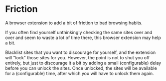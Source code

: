 # Friction
A browser extension to add a bit of friction to bad browsing habits.

If you often find yourself unthinkingly checking the same sites over and over
and seem to waste a lot of time there, this browser extension may help a bit.

Blacklist sites that you want to discourage for yourself, and the extension
will "lock" those sites for you. However, the point is not to shut you off
entirely, but just to discourage it a bit by adding a small (configurable)
delay before you can unlock the sites. Once unlocked, the sites will be
available for a (configurable) time, after which you will have to unlock them
again.
